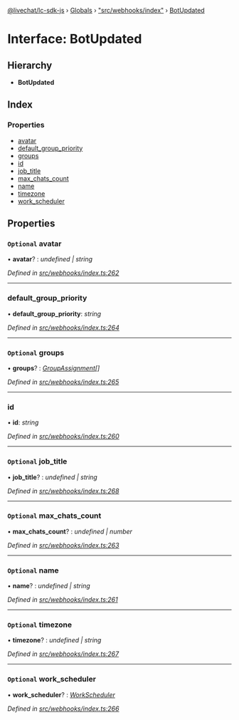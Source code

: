 [@livechat/lc-sdk-js](../README.md) › [Globals](../globals.md) › ["src/webhooks/index"](../modules/_src_webhooks_index_.md) › [BotUpdated](_src_webhooks_index_.botupdated.md)

# Interface: BotUpdated

## Hierarchy

* **BotUpdated**

## Index

### Properties

* [avatar](_src_webhooks_index_.botupdated.md#optional-avatar)
* [default_group_priority](_src_webhooks_index_.botupdated.md#default_group_priority)
* [groups](_src_webhooks_index_.botupdated.md#optional-groups)
* [id](_src_webhooks_index_.botupdated.md#id)
* [job_title](_src_webhooks_index_.botupdated.md#optional-job_title)
* [max_chats_count](_src_webhooks_index_.botupdated.md#optional-max_chats_count)
* [name](_src_webhooks_index_.botupdated.md#optional-name)
* [timezone](_src_webhooks_index_.botupdated.md#optional-timezone)
* [work_scheduler](_src_webhooks_index_.botupdated.md#optional-work_scheduler)

## Properties

### `Optional` avatar

• **avatar**? : *undefined | string*

*Defined in [src/webhooks/index.ts:262](https://github.com/livechat/lc-sdk-js/blob/ac28f06/src/webhooks/index.ts#L262)*

___

###  default_group_priority

• **default_group_priority**: *string*

*Defined in [src/webhooks/index.ts:264](https://github.com/livechat/lc-sdk-js/blob/ac28f06/src/webhooks/index.ts#L264)*

___

### `Optional` groups

• **groups**? : *[GroupAssignment](_src_webhooks_index_.groupassignment.md)[]*

*Defined in [src/webhooks/index.ts:265](https://github.com/livechat/lc-sdk-js/blob/ac28f06/src/webhooks/index.ts#L265)*

___

###  id

• **id**: *string*

*Defined in [src/webhooks/index.ts:260](https://github.com/livechat/lc-sdk-js/blob/ac28f06/src/webhooks/index.ts#L260)*

___

### `Optional` job_title

• **job_title**? : *undefined | string*

*Defined in [src/webhooks/index.ts:268](https://github.com/livechat/lc-sdk-js/blob/ac28f06/src/webhooks/index.ts#L268)*

___

### `Optional` max_chats_count

• **max_chats_count**? : *undefined | number*

*Defined in [src/webhooks/index.ts:263](https://github.com/livechat/lc-sdk-js/blob/ac28f06/src/webhooks/index.ts#L263)*

___

### `Optional` name

• **name**? : *undefined | string*

*Defined in [src/webhooks/index.ts:261](https://github.com/livechat/lc-sdk-js/blob/ac28f06/src/webhooks/index.ts#L261)*

___

### `Optional` timezone

• **timezone**? : *undefined | string*

*Defined in [src/webhooks/index.ts:267](https://github.com/livechat/lc-sdk-js/blob/ac28f06/src/webhooks/index.ts#L267)*

___

### `Optional` work_scheduler

• **work_scheduler**? : *[WorkScheduler](../modules/_src_webhooks_index_.md#workscheduler)*

*Defined in [src/webhooks/index.ts:266](https://github.com/livechat/lc-sdk-js/blob/ac28f06/src/webhooks/index.ts#L266)*

